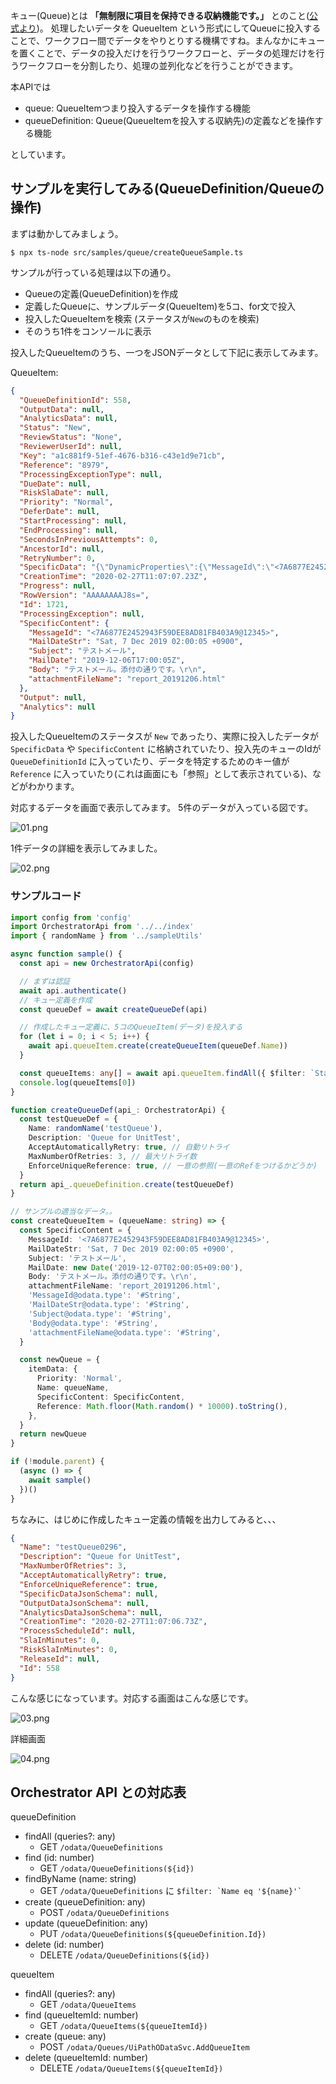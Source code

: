 キュー(Queue)とは **「無制限に項目を保持できる収納機能です。」** とのこと([公式より](https://docs.uipath.com/orchestrator/lang-ja/docs/about-queues-and-transactions))。
処理したいデータを QueueItem という形式にしてQueueに投入することで、ワークフロー間でデータをやりとりする機構ですね。まんなかにキューを置くことで、データの投入だけを行うワークフローと、データの処理だけを行うワークフローを分割したり、処理の並列化などを行うことができます。


本APIでは

- queue: QueueItemつまり投入するデータを操作する機能
- queueDefinition: Queue(QueueItemを投入する収納先)の定義などを操作する機能

としています。

## サンプルを実行してみる(QueueDefinition/Queueの操作)

まずは動かしてみましょう。

```console
$ npx ts-node src/samples/queue/createQueueSample.ts
```

サンプルが行っている処理は以下の通り。

- Queueの定義(QueueDefinition)を作成
- 定義したQueueに、サンプルデータ(QueueItem)を5コ、for文で投入
- 投入したQueueItemを検索 (ステータスが``New``のものを検索)
- そのうち1件をコンソールに表示

投入したQueueItemのうち、一つをJSONデータとして下記に表示してみます。

QueueItem:

```json
{
  "QueueDefinitionId": 558,
  "OutputData": null,
  "AnalyticsData": null,
  "Status": "New",
  "ReviewStatus": "None",
  "ReviewerUserId": null,
  "Key": "a1c881f9-51ef-4676-b316-c43e1d9e71cb",
  "Reference": "8979",
  "ProcessingExceptionType": null,
  "DueDate": null,
  "RiskSlaDate": null,
  "Priority": "Normal",
  "DeferDate": null,
  "StartProcessing": null,
  "EndProcessing": null,
  "SecondsInPreviousAttempts": 0,
  "AncestorId": null,
  "RetryNumber": 0,
  "SpecificData": "{\"DynamicProperties\":{\"MessageId\":\"<7A6877E2452943F59DEE8AD81FB403A9@12345>\",\"MailDateStr\":\"Sat, 7 Dec 2019 02:00:05 +0900\",\"Subject\":\"テストメール\",\"MailDate\":\"2019-12-06T17:00:05.000Z\",\"Body\":\"テストメール。添付の通りです。\\r\\n\",\"attachmentFileName\":\"report_20191206.html\"}}",
  "CreationTime": "2020-02-27T11:07:07.23Z",
  "Progress": null,
  "RowVersion": "AAAAAAAAJ8s=",
  "Id": 1721,
  "ProcessingException": null,
  "SpecificContent": {
    "MessageId": "<7A6877E2452943F59DEE8AD81FB403A9@12345>",
    "MailDateStr": "Sat, 7 Dec 2019 02:00:05 +0900",
    "Subject": "テストメール",
    "MailDate": "2019-12-06T17:00:05Z",
    "Body": "テストメール。添付の通りです。\r\n",
    "attachmentFileName": "report_20191206.html"
  },
  "Output": null,
  "Analytics": null
}
```

投入したQueueItemのステータスが ``New`` であったり、実際に投入したデータが ``SpecificData`` や ``SpecificContent`` に格納されていたり、投入先のキューのIdが ``QueueDefinitionId`` に入っていたり、データを特定するためのキー値が ``Reference`` に入っていたり(これは画面にも「参照」として表示されている)、などがわかります。

対応するデータを画面で表示してみます。
5件のデータが入っている図です。

![01.png](https://qiita-image-store.s3.ap-northeast-1.amazonaws.com/0/73777/8ec616c7-1624-5073-c03e-e04ba480e568.png)

1件データの詳細を表示してみました。

![02.png](https://qiita-image-store.s3.ap-northeast-1.amazonaws.com/0/73777/7249c95a-d740-d50e-e120-78e69fddb525.png)


### サンプルコード

```typescript
import config from 'config'
import OrchestratorApi from '../../index'
import { randomName } from '../sampleUtils'

async function sample() {
  const api = new OrchestratorApi(config)

  // まずは認証
  await api.authenticate()
  // キュー定義を作成
  const queueDef = await createQueueDef(api)

  // 作成したキュー定義に、5コのQueueItem(データ)を投入する
  for (let i = 0; i < 5; i++) {
    await api.queueItem.create(createQueueItem(queueDef.Name))
  }

  const queueItems: any[] = await api.queueItem.findAll({ $filter: `Status eq 'New'` })
  console.log(queueItems[0])
}

function createQueueDef(api_: OrchestratorApi) {
  const testQueueDef = {
    Name: randomName('testQueue'),
    Description: 'Queue for UnitTest',
    AcceptAutomaticallyRetry: true, // 自動リトライ
    MaxNumberOfRetries: 3, // 最大リトライ数
    EnforceUniqueReference: true, // 一意の参照(一意のRefをつけるかどうか)
  }
  return api_.queueDefinition.create(testQueueDef)
}

// サンプルの適当なデータ。。
const createQueueItem = (queueName: string) => {
  const SpecificContent = {
    MessageId: '<7A6877E2452943F59DEE8AD81FB403A9@12345>',
    MailDateStr: 'Sat, 7 Dec 2019 02:00:05 +0900',
    Subject: 'テストメール',
    MailDate: new Date('2019-12-07T02:00:05+09:00'),
    Body: 'テストメール。添付の通りです。\r\n',
    attachmentFileName: 'report_20191206.html',
    'MessageId@odata.type': '#String',
    'MailDateStr@odata.type': '#String',
    'Subject@odata.type': '#String',
    'Body@odata.type': '#String',
    'attachmentFileName@odata.type': '#String',
  }

  const newQueue = {
    itemData: {
      Priority: 'Normal',
      Name: queueName,
      SpecificContent: SpecificContent,
      Reference: Math.floor(Math.random() * 10000).toString(),
    },
  }
  return newQueue
}

if (!module.parent) {
  (async () => {
    await sample()
  })()
}
```

ちなみに、はじめに作成したキュー定義の情報を出力してみると、、、

```json
{
  "Name": "testQueue0296",
  "Description": "Queue for UnitTest",
  "MaxNumberOfRetries": 3,
  "AcceptAutomaticallyRetry": true,
  "EnforceUniqueReference": true,
  "SpecificDataJsonSchema": null,
  "OutputDataJsonSchema": null,
  "AnalyticsDataJsonSchema": null,
  "CreationTime": "2020-02-27T11:07:06.73Z",
  "ProcessScheduleId": null,
  "SlaInMinutes": 0,
  "RiskSlaInMinutes": 0,
  "ReleaseId": null,
  "Id": 558
}
```

こんな感じになっています。対応する画面はこんな感じです。

![03.png](https://qiita-image-store.s3.ap-northeast-1.amazonaws.com/0/73777/7af84224-7c8b-a679-903b-5ff1eba09a03.png)

詳細画面

![04.png](https://qiita-image-store.s3.ap-northeast-1.amazonaws.com/0/73777/44d5b7d8-b86c-337c-aaf0-bddd28fb9b71.png)


## Orchestrator API との対応表

queueDefinition

- findAll (queries?: any)
  - GET `/odata/QueueDefinitions`
- find (id: number)
  - GET `/odata/QueueDefinitions(${id})`
- findByName (name: string)
  - GET `/odata/QueueDefinitions` に `` $filter: `Name eq '${name}'` ``
- create (queueDefinition: any)
  - POST `/odata/QueueDefinitions`
- update (queueDefinition: any)
  - PUT `/odata/QueueDefinitions(${queueDefinition.Id})`
- delete (id: number)
  - DELETE `/odata/QueueDefinitions(${id})`

queueItem

- findAll (queries?: any)
  - GET `/odata/QueueItems`
- find (queueItemId: number)
  - GET `/odata/QueueItems(${queueItemId})`
- create (queue: any)
  - POST `/odata/Queues/UiPathODataSvc.AddQueueItem`
- delete (queueItemId: number)
  - DELETE `/odata/QueueItems(${queueItemId})`
